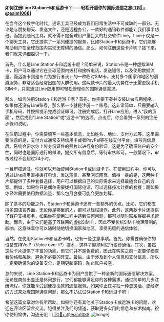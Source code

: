 **如何注册Line Station卡和远游卡？——轻松开启你的国际通信之旅[[TG💪+ @esim1088](https://t.me/s/esim1088)]**

在当今这个数字化时代，通讯工具已经成为我们日常生活中不可或缺的一部分。无论是与朋友聊天、发送文件，还是远程办公，一款好的通讯软件都能让我们事半功倍。而提到通讯工具，就不得不提全球用户量巨大的社交软件Line。Line不仅是一个聊天工具，它还提供了一系列便捷的服务，比如Station卡和远游卡，它们能够帮助用户在全球范围内实现无障碍的通信。那么，如何注册这些卡片呢？接下来，我们就来详细探讨一下。

首先，什么是Line Station卡和远游卡呢？简单来说，Station卡是一种虚拟SIM卡，用户可以通过它在全球范围内拨打和接听电话，发送短信，以及使用数据流量。而远游卡则是专门为旅行者设计的一种临时SIM卡，支持多个国家和地区的漫游服务，非常适合经常出国的人群使用。这两款卡片的最大优势在于无需更换手机SIM卡，只需通过Line应用即可轻松管理你的国际通信需求。

那么，如何注册Station卡和远游卡呢？首先，你需要下载并安装Line应用程序。如果你还没有Line账号，那么第一步就是注册一个账号。这非常简单，只需要输入手机号码，并按照提示完成验证即可。注册完成后，打开Line应用，进入“我的页面”，然后找到“Line Station”或“远游卡”的选项。点击后，你会看到一系列的注册步骤和说明。

在注册过程中，你需要填写一些基本信息，比如姓名、地址、支付方式等。这里需要注意的是，支付方式通常支持信用卡或者PayPal等在线支付平台。填写完信息后，系统会要求你上传身份证件的照片以进行身份验证。这是为了确保账户的安全性，同时也是国际通行的做法。提交所有信息后，等待审核即可。一般情况下，审核过程不会超过24小时。

一旦审核通过，你就可以开始使用Station卡或远游卡了。在使用过程中，你可以通过Line应用直接拨打电话、发送短信，甚至浏览网页。值得一提的是，这两种卡片都提供了多种套餐选择，用户可以根据自己的实际需求来选择最适合自己的方案。例如，如果你只是偶尔需要拨打国际电话，可以选择按次计费的套餐；而如果你经常需要使用数据流量，那么包月套餐可能会更加划算。

除了基本的功能之外，Station卡和远游卡还有一些额外的优点。比如，它们都支持多国语言界面，无论你是哪里的人，都可以轻松操作。此外，这两款卡片还提供了客户支持服务，如果你在使用过程中遇到任何问题，都可以随时联系客服寻求帮助。而且，由于它们是基于互联网的虚拟SIM卡，因此不受传统SIM卡物理限制的影响，这意味着你可以随时随地切换国家和地区，享受无缝的通信体验。

当然，在使用Station卡和远游卡时，也有一些注意事项。首先，你需要确保你的设备支持VoIP（Voice over IP）技术，这样才能顺利进行语音通话。其次，虽然这些卡片提供了丰富的功能，但它们并不是免费的，因此在购买之前一定要仔细查看价格和条款，避免不必要的开支。最后，由于涉及到个人信息和支付信息，所以一定要确保你的设备安全，定期更新密码，防止账户被盗。

总的来说，Line Station卡和远游卡为用户提供了一种全新的国际通信解决方案。无论是商务出差还是休闲旅行，它们都能够满足你的各种需求。通过简单的几步注册流程，你就能享受到便捷高效的通信服务。如果你正在寻找一种更灵活、更经济的方式来处理国际通信问题，那么不妨试试Station卡和远游卡吧！

希望这篇文章对你有所帮助。如果你还有其他关于Station卡或远游卡的问题，欢迎在评论区留言交流。记得关注我们的频道，获取更多实用的信息和技术指南。祝你使用愉快，沟通无阻！[[TG💪+ @esim1088](https://t.me/s/esim1088) ![Image](https://i.postimg.cc/4NQfJmqS/Snipaste-2025-05-13-00-14-12.png)]